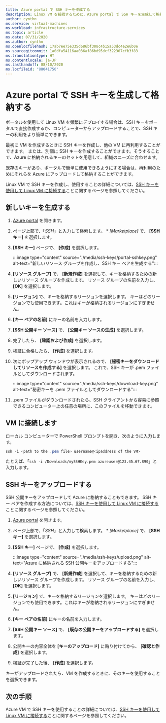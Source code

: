 ```yaml
---
title: Azure portal で SSH キーを作成する
description: Linux VM を接続するために、Azure portal で SSH キーを生成して格納する方法について説明します。
author: cynthn
ms.service: virtual-machines
ms.workload: infrastructure-services
ms.topic: article
ms.date: 07/31/2020
ms.author: cynthn
ms.openlocfilehash: 17ab7ee75e335d686bf308c4b15a53dc4e2e6b0e
ms.sourcegitcommit: 1a0dfa54116aa036af86bd95dcf322307cfb3f83
ms.translationtype: HT
ms.contentlocale: ja-JP
ms.lasthandoff: 08/10/2020
ms.locfileid: "88041750"
---
```

# <a name="generate-and-store-ssh-keys-in-the-azure-portal"></a>Azure portal で SSH キーを生成して格納する

ポータルを使用して Linux VM を頻繁にデプロイする場合は、SSH キーをポータルで直接作成するか、コンピューターからアップロードすることで、SSH キーの利用をより簡単にできます。

最初に VM を作成するときに SSH キーを作成し、他の VM に再利用することができます。 または、別個に SSH キーを作成することができます。そうすることで、Azure に格納されるキーのセットを用意して、組織のニーズに合わせます。 

既存のキーがあり、ポータルで簡単に使用できるようにする場合は、再利用のためにそれらを Azure にアップロードして格納することができます。

Linux VM で SSH キーを作成し、使用することの詳細については、[SSH キーを使用して Linux VM に接続する](./linux/ssh-from-windows.md)ことに関するページを参照してください。

## <a name="generate-new-keys"></a>新しいキーを生成する

1. [Azure portal](https://portal.azure.com) を開きます。

1. ページ上部で、「*SSH*」と入力して検索します。 * *[Marketplace]* で、 **[SSH キー]** を選択します。

1. **[SSH キー]** ページで、 **[作成]** を選択します。

   :::image type="content" source="./media/ssh-keys/portal-sshkey.png" alt-text="新しいリソース グループを作成し、SSH キー ペアを生成する":::

1. **[リソース グループ]** で、 **[新規作成]** を選択して、キーを格納するための新しいリソース グループを作成します。 リソース グループの名前を入力し、 **[OK]** を選択します。

1. **[リージョン]** で、キーを格納するリージョンを選択します。 キーはどのリージョンでも使用できます。これはキーが格納されるリージョンにすぎません。

1. **[キー ペアの名前]** にキーの名前を入力します。

1. **[SSH 公開キー ソース]** で、 **[公開キー ソースの生成]** を選択します。 

1. 完了したら、 **[確認および作成]** を選択します。

1. 検証に合格したら、 **[作成]** を選択します。

1. 次にポップアップ ウィンドウが表示されるので、 **[秘密キーをダウンロードしてリソースを作成する]** を選択します。 これで、SSH キーが .pem ファイルとしてダウンロードされます。

   :::image type="content" source="./media/ssh-keys/download-key.png" alt-text="秘密キーを .pem ファイルとしてダウンロードする":::

1. .pem ファイルがダウンロードされたら、SSH クライアントから容易に参照できるコンピューター上の任意の場所に、このファイルを移動できます。


## <a name="connect-to-the-vm"></a>VM に接続します

ローカル コンピューターで PowerShell プロンプトを開き、次のように入力します。

```powershell
ssh -i <path to the .pem file> username@<ipaddress of the VM>
```

たとえば、「`ssh -i /Downloads/mySSHKey.pem azureuser@123.45.67.890`」と入力します。


## <a name="upload-an-ssh-key"></a>SSH キーをアップロードする

SSH 公開キーをアップロードして Azure に格納することもできます。 SSH キー ペアを作成する方法については、[SSH キーを使用して Linux VM に接続する](./linux/ssh-from-windows.md)ことに関するページを参照してください。

1. [Azure portal](https://portal.azure.com) を開きます。

1. ページ上部で、「*SSH*」と入力して検索します。 * *[Marketplace]* で、 **[SSH キー]** を選択します。

1. **[SSH キー]** ページで、 **[作成]** を選択します。

   :::image type="content" source="./media/ssh-keys/upload.png" alt-text="Azure に格納される SSH 公開キーをアップロードする":::

1. **[リソース グループ]** で、 **[新規作成]** を選択して、キーを格納するための新しいリソース グループを作成します。 リソース グループの名前を入力し、 **[OK]** を選択します。

1. **[リージョン]** で、キーを格納するリージョンを選択します。 キーはどのリージョンでも使用できます。これはキーが格納されるリージョンにすぎません。

1. **[キー ペアの名前]** にキーの名前を入力します。

1. **[SSH 公開キー ソース]** で、 **[既存の公開キーをアップロードする]** を選択します。 

1. 公開キーの内容全体を **[キーのアップロード]** に貼り付けてから、 **[確認と作成]** を選択します。

1. 検証が完了した後、 **[作成]** を選択します。 

キーがアップロードされたら、VM を作成するときに、そのキーを使用することを選択できます。

## <a name="next-steps"></a>次の手順

Azure VM で SSH キーを使用することの詳細については、[SSH キーを使用して Linux VM に接続する](./linux/ssh-from-windows.md)ことに関するページを参照してください。
